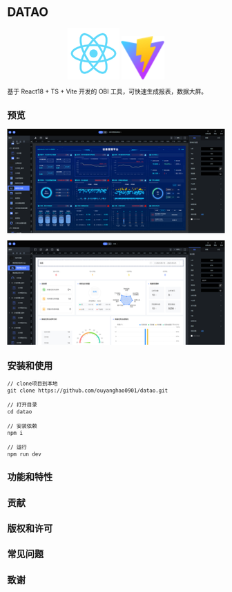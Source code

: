 # DATAO

<p align='center'>
<img src='./readmeFiles/React.svg' style='width:120px'></img>
<img src='./public/vite.svg' style='width:100px'></img>
</p>

基于 React18 + TS + Vite 开发的 OBI 工具，可快速生成报表，数据大屏。

## 预览

<img src='./readmeFiles/preview01.png'></img>

<img src='./readmeFiles/preview02.png'></img>

## 安装和使用

```
// clone项目到本地
git clone https://github.com/ouyanghao0901/datao.git

// 打开目录
cd datao

// 安装依赖
npm i

// 运行
npm run dev
```

## 功能和特性

## 贡献

## 版权和许可

## 常见问题

## 致谢
